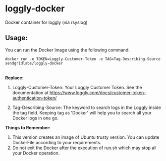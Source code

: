 loggly-docker
=============

Docker container for loggly (via rsyslog)

Usage:
------
You can run the Docker Image using the following command.

    docker run -e TOKEN=Loggly-Customer-Token -e TAG=Tag-Describing-Source sendgridlabs/loggly-docker
    


<br>
<strong>Replace:</strong>

1. Loggly-Customer-Token: Your Loggly Customer Token. See the documentation at https://www.loggly.com/docs/customer-token-authentication-token/

2. Tag-Describing-Source: The keyword to search logs in the Loggly inside the tag field. Keeping tag as 'Docker' will help you to search all your Docker logs in one go.

<strong>Things to Remember:</strong>

1. This version creates an image of Ubuntu trusty version. You can update DockerFile according to your requirements.
2. Do not exit the Docker after the execution of run.sh which may stop all your Docker operation.



